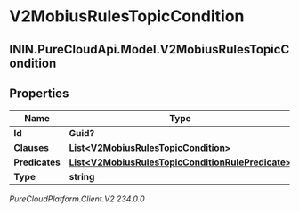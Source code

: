 # V2MobiusRulesTopicCondition

## ININ.PureCloudApi.Model.V2MobiusRulesTopicCondition

## Properties

|Name | Type | Description | Notes|
|------------ | ------------- | ------------- | -------------|
| **Id** | **Guid?** |  | [optional] |
| **Clauses** | [**List&lt;V2MobiusRulesTopicCondition&gt;**](V2MobiusRulesTopicCondition) |  | [optional] |
| **Predicates** | [**List&lt;V2MobiusRulesTopicConditionRulePredicate&gt;**](V2MobiusRulesTopicConditionRulePredicate) |  | [optional] |
| **Type** | **string** |  | [optional] |



_PureCloudPlatform.Client.V2 234.0.0_
